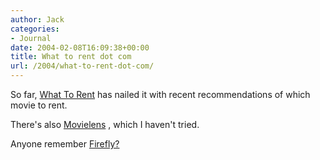 ```yaml
---
author: Jack
categories:
- Journal
date: 2004-02-08T16:09:38+00:00
title: What to rent dot com
url: /2004/what-to-rent-dot-com/
---
```


So far, [What To Rent][1] has nailed it with recent recommendations of which movie to rent.

There's also [Movielens][2] , which I haven't tried.

Anyone remember [Firefly?][3]

 [1]: http://www.whattorent.com/index.php "What To Rent"
 [2]: http://movielens.umn.edu/
 [3]: http://www.nytimes.com/library/cyber/week/062997firefly.html